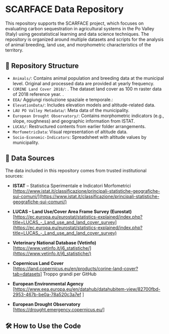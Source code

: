 # SCARFACE Data Repository

This repository supports the SCARFACE project, which focuses on evaluating carbon sequestration in agricultural systems in the Po Valley (Italy) using geostatistical learning and data science techniques. The repository is organized around multiple datasets and scripts for the analysis of animal breeding, land use, and morphometric characteristics of the territory.

## 📁 Repository Structure

- `Animals/`: Contains animal population and breeding data at the municipal level. Original and processed data are provided at yearly frequency. 
- `CORINE Land Cover 2018/`: . The dataset land cover as 100 m raster data of 2018 reference year.   .
- `EEA/`  Aggiungi risoluzione spaziale e temporale.:  
- `ElevationData/`: Includes elevation models and altitude-related data.
- `LAU PO Valley Metadata/`: Meta data of the municipality.
- `European Drought Observatory/`: Contains morphometric indicators (e.g., slope, roughness) and geographic information from ISTAT.
- `LUCAS/`: Restructured contents from earlier folder arrangements.
- `MorfometricData`: Visual representation of altitude data.
- `Socio-Economic-Indicators`: Spreadsheet with altitude values by municipality.

## 🔗 Data Sources

The data included in this repository comes from trusted institutional sources:

- **ISTAT** – Statistica Sperimentale e Indicatori Morfometrici  
  [https://www.istat.it/classificazione/principali-statistiche-geografiche-sui-comuni/](https://www.istat.it/classificazione/principali-statistiche-geografiche-sui-comuni/)
  
- **LUCAS – Land Use/Cover Area Frame Survey (Eurostat)**  
  [https://ec.europa.eu/eurostat/statistics-explained/index.php?title=LUCAS_-_Land_use_and_land_cover_survey](https://ec.europa.eu/eurostat/statistics-explained/index.php?title=LUCAS_-_Land_use_and_land_cover_survey)

- **Veterinary National Database (Vetinfo)**  
  [https://www.vetinfo.it/j6_statistiche/](https://www.vetinfo.it/j6_statistiche/)

- **Copernicus Land Cover**
[https://land.copernicus.eu/en/products/corine-land-cover?tab=datasets]  Troppo grandi per GitHub

- **European Environmental Agency**
  [https://www.eea.europa.eu/en/datahub/datahubitem-view/82700fbd-2953-467b-be0a-78a520c3a7ef ]
  
- **European Drought Observatory**
[https://drought.emergency.copernicus.eu/]


## 🛠 How to Use the Code

